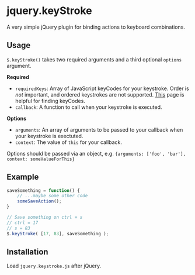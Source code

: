 # jquery.keyStroke

A very simple jQuery plugin for binding actions to keyboard combinations.

## Usage

`$.keyStroke()` takes two required arguments and a third optional `options` argument.

**Required**
* `requiredKeys`: Array of JavaScript keyCodes for your keystroke.  Order is *not* important, and ordered keystrokes are not supported.  [This](http://www.w3.org/2002/09/tests/keys.html) page is helpful for finding keyCodes.
* `callback`: A function to call when your keystroke is executed.

**Options**
* `arguments`: An array of arguments to be passed to your callback when your keystroke is exectuted.
* `context`: The value of `this` for your callback.

Options should be passed via an object, e.g. `{arguments: ['foo', 'bar'], context: someValueForThis}`

## Example

```javascript
saveSomething = function() {
	// ...maybe some other code
	someSaveAction();
}

// Save something on ctrl + s
// ctrl = 17
// s = 83
$.keyStroke( [17, 83], saveSomething );
```

## Installation

Load `jquery.keystroke.js` after jQuery.